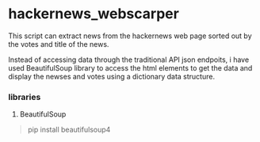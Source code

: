 # hackernews_webscarper
This script can extract news from the hackernews web page sorted out by the votes and title of the news.

Instead of accessing data through the traditional API json endpoits, i have used BeautifulSoup library to access the html elements to get the data and display the newses and votes using a dictionary data structure.

### libraries
1. BeautifulSoup
> pip install beautifulsoup4
